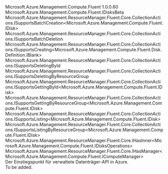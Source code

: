 <Type Name="IDisks" FullName="Microsoft.Azure.Management.Compute.Fluent.IDisks">
  <TypeSignature Language="C#" Value="public interface IDisks : Microsoft.Azure.Management.Compute.Fluent.IDisksBeta, Microsoft.Azure.Management.ResourceManager.Fluent.Core.CollectionActions.ISupportsBatchCreation&lt;Microsoft.Azure.Management.Compute.Fluent.IDisk&gt;, Microsoft.Azure.Management.ResourceManager.Fluent.Core.CollectionActions.ISupportsBatchDeletion, Microsoft.Azure.Management.ResourceManager.Fluent.Core.CollectionActions.ISupportsCreating&lt;Microsoft.Azure.Management.Compute.Fluent.Disk.Definition.IBlank&gt;, Microsoft.Azure.Management.ResourceManager.Fluent.Core.CollectionActions.ISupportsDeletingById, Microsoft.Azure.Management.ResourceManager.Fluent.Core.CollectionActions.ISupportsDeletingByResourceGroup, Microsoft.Azure.Management.ResourceManager.Fluent.Core.CollectionActions.ISupportsGettingById&lt;Microsoft.Azure.Management.Compute.Fluent.IDisk&gt;, Microsoft.Azure.Management.ResourceManager.Fluent.Core.CollectionActions.ISupportsGettingByResourceGroup&lt;Microsoft.Azure.Management.Compute.Fluent.IDisk&gt;, Microsoft.Azure.Management.ResourceManager.Fluent.Core.CollectionActions.ISupportsListing&lt;Microsoft.Azure.Management.Compute.Fluent.IDisk&gt;, Microsoft.Azure.Management.ResourceManager.Fluent.Core.CollectionActions.ISupportsListingByResourceGroup&lt;Microsoft.Azure.Management.Compute.Fluent.IDisk&gt;, Microsoft.Azure.Management.ResourceManager.Fluent.Core.IHasInner&lt;Microsoft.Azure.Management.Compute.Fluent.IDisksOperations&gt;, Microsoft.Azure.Management.ResourceManager.Fluent.Core.IHasManager&lt;Microsoft.Azure.Management.Compute.Fluent.IComputeManager&gt;" />
  <TypeSignature Language="ILAsm" Value=".class public interface auto ansi abstract IDisks implements class Microsoft.Azure.Management.Compute.Fluent.IDisksBeta, class Microsoft.Azure.Management.ResourceManager.Fluent.Core.CollectionActions.ISupportsBatchCreation`1&lt;class Microsoft.Azure.Management.Compute.Fluent.IDisk&gt;, class Microsoft.Azure.Management.ResourceManager.Fluent.Core.CollectionActions.ISupportsBatchDeletion, class Microsoft.Azure.Management.ResourceManager.Fluent.Core.CollectionActions.ISupportsCreating`1&lt;class Microsoft.Azure.Management.Compute.Fluent.Disk.Definition.IBlank&gt;, class Microsoft.Azure.Management.ResourceManager.Fluent.Core.CollectionActions.ISupportsDeletingById, class Microsoft.Azure.Management.ResourceManager.Fluent.Core.CollectionActions.ISupportsDeletingByResourceGroup, class Microsoft.Azure.Management.ResourceManager.Fluent.Core.CollectionActions.ISupportsGettingById`1&lt;class Microsoft.Azure.Management.Compute.Fluent.IDisk&gt;, class Microsoft.Azure.Management.ResourceManager.Fluent.Core.CollectionActions.ISupportsGettingByResourceGroup`1&lt;class Microsoft.Azure.Management.Compute.Fluent.IDisk&gt;, class Microsoft.Azure.Management.ResourceManager.Fluent.Core.CollectionActions.ISupportsListing`1&lt;class Microsoft.Azure.Management.Compute.Fluent.IDisk&gt;, class Microsoft.Azure.Management.ResourceManager.Fluent.Core.CollectionActions.ISupportsListingByResourceGroup`1&lt;class Microsoft.Azure.Management.Compute.Fluent.IDisk&gt;, class Microsoft.Azure.Management.ResourceManager.Fluent.Core.IBeta, class Microsoft.Azure.Management.ResourceManager.Fluent.Core.IHasInner`1&lt;class Microsoft.Azure.Management.Compute.Fluent.IDisksOperations&gt;, class Microsoft.Azure.Management.ResourceManager.Fluent.Core.IHasManager`1&lt;class Microsoft.Azure.Management.Compute.Fluent.IComputeManager&gt;" />
  <TypeSignature Language="DocId" Value="T:Microsoft.Azure.Management.Compute.Fluent.IDisks" />
  <TypeSignature Language="VB.NET" Value="Public Interface IDisks&#xA;Implements IDisksBeta, IHasInner(Of IDisksOperations), IHasManager(Of IComputeManager), ISupportsBatchCreation(Of IDisk), ISupportsBatchDeletion, ISupportsCreating(Of IBlank), ISupportsDeletingById, ISupportsDeletingByResourceGroup, ISupportsGettingById(Of IDisk), ISupportsGettingByResourceGroup(Of IDisk), ISupportsListing(Of IDisk), ISupportsListingByResourceGroup(Of IDisk)" />
  <TypeSignature Language="F#" Value="type IDisks = interface&#xA;    interface ISupportsCreating&lt;IBlank&gt;&#xA;    interface ISupportsListing&lt;IDisk&gt;&#xA;    interface ISupportsListingByResourceGroup&lt;IDisk&gt;&#xA;    interface ISupportsGettingByResourceGroup&lt;IDisk&gt;&#xA;    interface ISupportsGettingById&lt;IDisk&gt;&#xA;    interface ISupportsDeletingById&#xA;    interface ISupportsDeletingByResourceGroup&#xA;    interface ISupportsBatchCreation&lt;IDisk&gt;&#xA;    interface ISupportsBatchDeletion&#xA;    interface IBeta&#xA;    interface IHasManager&lt;IComputeManager&gt;&#xA;    interface IHasInner&lt;IDisksOperations&gt;&#xA;    interface IDisksBeta" />
  <AssemblyInfo>
    <AssemblyName>Microsoft.Azure.Management.Compute.Fluent</AssemblyName>
    <AssemblyVersion>1.0.0.60</AssemblyVersion>
  </AssemblyInfo>
  <Interfaces>
    <Interface>
      <InterfaceName>Microsoft.Azure.Management.Compute.Fluent.IDisksBeta</InterfaceName>
    </Interface>
    <Interface>
      <InterfaceName>Microsoft.Azure.Management.ResourceManager.Fluent.Core.CollectionActions.ISupportsBatchCreation&lt;Microsoft.Azure.Management.Compute.Fluent.IDisk&gt;</InterfaceName>
    </Interface>
    <Interface>
      <InterfaceName>Microsoft.Azure.Management.ResourceManager.Fluent.Core.CollectionActions.ISupportsBatchDeletion</InterfaceName>
    </Interface>
    <Interface>
      <InterfaceName>Microsoft.Azure.Management.ResourceManager.Fluent.Core.CollectionActions.ISupportsCreating&lt;Microsoft.Azure.Management.Compute.Fluent.Disk.Definition.IBlank&gt;</InterfaceName>
    </Interface>
    <Interface>
      <InterfaceName>Microsoft.Azure.Management.ResourceManager.Fluent.Core.CollectionActions.ISupportsDeletingById</InterfaceName>
    </Interface>
    <Interface>
      <InterfaceName>Microsoft.Azure.Management.ResourceManager.Fluent.Core.CollectionActions.ISupportsDeletingByResourceGroup</InterfaceName>
    </Interface>
    <Interface>
      <InterfaceName>Microsoft.Azure.Management.ResourceManager.Fluent.Core.CollectionActions.ISupportsGettingById&lt;Microsoft.Azure.Management.Compute.Fluent.IDisk&gt;</InterfaceName>
    </Interface>
    <Interface>
      <InterfaceName>Microsoft.Azure.Management.ResourceManager.Fluent.Core.CollectionActions.ISupportsGettingByResourceGroup&lt;Microsoft.Azure.Management.Compute.Fluent.IDisk&gt;</InterfaceName>
    </Interface>
    <Interface>
      <InterfaceName>Microsoft.Azure.Management.ResourceManager.Fluent.Core.CollectionActions.ISupportsListing&lt;Microsoft.Azure.Management.Compute.Fluent.IDisk&gt;</InterfaceName>
    </Interface>
    <Interface>
      <InterfaceName>Microsoft.Azure.Management.ResourceManager.Fluent.Core.CollectionActions.ISupportsListingByResourceGroup&lt;Microsoft.Azure.Management.Compute.Fluent.IDisk&gt;</InterfaceName>
    </Interface>
    <Interface>
      <InterfaceName>Microsoft.Azure.Management.ResourceManager.Fluent.Core.IHasInner&lt;Microsoft.Azure.Management.Compute.Fluent.IDisksOperations&gt;</InterfaceName>
    </Interface>
    <Interface>
      <InterfaceName>Microsoft.Azure.Management.ResourceManager.Fluent.Core.IHasManager&lt;Microsoft.Azure.Management.Compute.Fluent.IComputeManager&gt;</InterfaceName>
    </Interface>
  </Interfaces>
  <Docs>
    <summary>
            Der Einstiegspunkt für verwaltete Datenträger-API in Azure.
            </summary>
    <remarks>To be added.</remarks>
  </Docs>
  <Members />
</Type>